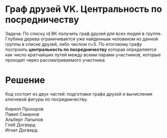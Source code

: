 # Граф друзей VK. Центральность по посредничеству
Задача: По списку id ВК получить граф друзей для всех людей в группе. Глубина дерева ограничивается уже найденным человеком из данной 
группы в списке друзей, либо числом n=5. По итоговому графу построить **центральность по посредничеству** которая определяется как число кратчайших путей между всеми парами участников, которые проходят через рассматриваемого участника.

# Решение
Код состоит из двух частей: подготовки графа друзей и вычисления ключевой фигуры по посредничеству.

Кирилл Прохоров<br>
Павел Смирнов<br>
Альберт Латыпов<br>
Глеб Догверд<br>
Игнат Догверд<br>
